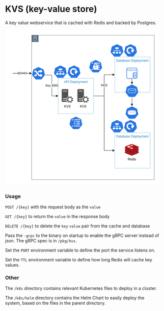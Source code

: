 # KVS (key-value store)

A key value webservice that is cached with Redis and backed by Postgres.

![diagram](kvs.png)


### Usage
`POST /{key}` with the request body as the `value`

`GET /{key}` to return the `value` in the response body

`DELETE /{key}` to delete the `key` `value` pair from the cache and database

Pass the `-grpc` to the binary on startup to enable the gRPC server instead of json. The gRPC spec is in `/pkg/kvs`.

Set the `PORT` environment variable to define the port the service listens on.

Set the `TTL` environment variable to define how long Redis will cache key values.


### Other
The `/k8s` directory contains relevant Kubernetes files to deploy in a cluster.

The `/k8s/helm` directory contains the Helm Chart to easily deploy the system, based on the files in the parent directory.